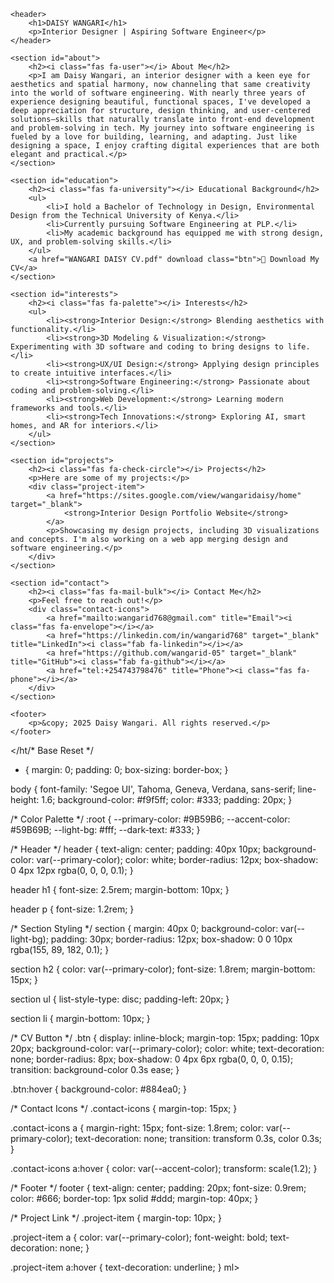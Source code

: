 <!DOCTYPE html>
<html lang="en">
<head>
    <meta charset="UTF-8">
    <meta name="viewport" content="width=device-width, initial-scale=1.0">
    <title>My Portfolio</title>
    <link rel="stylesheet" href="styles3.css">
    <link rel="stylesheet" href="https://cdnjs.cloudflare.com/ajax/libs/font-awesome/6.5.0/css/all.min.css">
</head>
<body>

    <header>
        <h1>DAISY WANGARI</h1>
        <p>Interior Designer | Aspiring Software Engineer</p>
    </header>

    <section id="about">
        <h2><i class="fas fa-user"></i> About Me</h2>
        <p>I am Daisy Wangari, an interior designer with a keen eye for aesthetics and spatial harmony, now channeling that same creativity into the world of software engineering. With nearly three years of experience designing beautiful, functional spaces, I've developed a deep appreciation for structure, design thinking, and user-centered solutions—skills that naturally translate into front-end development and problem-solving in tech. My journey into software engineering is fueled by a love for building, learning, and adapting. Just like designing a space, I enjoy crafting digital experiences that are both elegant and practical.</p>
    </section>

    <section id="education">
        <h2><i class="fas fa-university"></i> Educational Background</h2>
        <ul>
            <li>I hold a Bachelor of Technology in Design, Environmental Design from the Technical University of Kenya.</li>
            <li>Currently pursuing Software Engineering at PLP.</li>
            <li>My academic background has equipped me with strong design, UX, and problem-solving skills.</li>
        </ul>
        <a href="WANGARI DAISY CV.pdf" download class="btn">📄 Download My CV</a>
    </section>

    <section id="interests">
        <h2><i class="fas fa-palette"></i> Interests</h2>
        <ul>
            <li><strong>Interior Design:</strong> Blending aesthetics with functionality.</li>
            <li><strong>3D Modeling & Visualization:</strong> Experimenting with 3D software and coding to bring designs to life.</li>
            <li><strong>UX/UI Design:</strong> Applying design principles to create intuitive interfaces.</li>
            <li><strong>Software Engineering:</strong> Passionate about coding and problem-solving.</li>
            <li><strong>Web Development:</strong> Learning modern frameworks and tools.</li>
            <li><strong>Tech Innovations:</strong> Exploring AI, smart homes, and AR for interiors.</li>
        </ul>
    </section>

    <section id="projects">
        <h2><i class="fas fa-check-circle"></i> Projects</h2>
        <p>Here are some of my projects:</p>
        <div class="project-item">
            <a href="https://sites.google.com/view/wangaridaisy/home" target="_blank">
                <strong>Interior Design Portfolio Website</strong>
            </a>
            <p>Showcasing my design projects, including 3D visualizations and concepts. I'm also working on a web app merging design and software engineering.</p>
        </div>
    </section>

    <section id="contact">
        <h2><i class="fas fa-mail-bulk"></i> Contact Me</h2>
        <p>Feel free to reach out!</p>
        <div class="contact-icons">
            <a href="mailto:wangarid768@gmail.com" title="Email"><i class="fas fa-envelope"></i></a>
            <a href="https://linkedin.com/in/wangarid768" target="_blank" title="LinkedIn"><i class="fab fa-linkedin"></i></a>
            <a href="https://github.com/wangarid-05" target="_blank" title="GitHub"><i class="fab fa-github"></i></a>
            <a href="tel:+254743798476" title="Phone"><i class="fas fa-phone"></i></a>
        </div>
    </section>

    <footer>
        <p>&copy; 2025 Daisy Wangari. All rights reserved.</p>
    </footer>

</body>

</ht/* Base Reset */
* {
    margin: 0;
    padding: 0;
    box-sizing: border-box;
}

body {
    font-family: 'Segoe UI', Tahoma, Geneva, Verdana, sans-serif;
    line-height: 1.6;
    background-color: #f9f5ff;
    color: #333;
    padding: 20px;
}

/* Color Palette */
:root {
    --primary-color: #9B59B6;
    --accent-color: #59B69B;
    --light-bg: #fff;
    --dark-text: #333;
}

/* Header */
header {
    text-align: center;
    padding: 40px 10px;
    background-color: var(--primary-color);
    color: white;
    border-radius: 12px;
    box-shadow: 0 4px 12px rgba(0, 0, 0, 0.1);
}

header h1 {
    font-size: 2.5rem;
    margin-bottom: 10px;
}

header p {
    font-size: 1.2rem;
}

/* Section Styling */
section {
    margin: 40px 0;
    background-color: var(--light-bg);
    padding: 30px;
    border-radius: 12px;
    box-shadow: 0 0 10px rgba(155, 89, 182, 0.1);
}

section h2 {
    color: var(--primary-color);
    font-size: 1.8rem;
    margin-bottom: 15px;
}

section ul {
    list-style-type: disc;
    padding-left: 20px;
}

section li {
    margin-bottom: 10px;
}

/* CV Button */
.btn {
    display: inline-block;
    margin-top: 15px;
    padding: 10px 20px;
    background-color: var(--primary-color);
    color: white;
    text-decoration: none;
    border-radius: 8px;
    box-shadow: 0 4px 6px rgba(0, 0, 0, 0.15);
    transition: background-color 0.3s ease;
}

.btn:hover {
    background-color: #884ea0;
}

/* Contact Icons */
.contact-icons {
    margin-top: 15px;
}

.contact-icons a {
    margin-right: 15px;
    font-size: 1.8rem;
    color: var(--primary-color);
    text-decoration: none;
    transition: transform 0.3s, color 0.3s;
}

.contact-icons a:hover {
    color: var(--accent-color);
    transform: scale(1.2);
}

/* Footer */
footer {
    text-align: center;
    padding: 20px;
    font-size: 0.9rem;
    color: #666;
    border-top: 1px solid #ddd;
    margin-top: 40px;
}

/* Project Link */
.project-item {
    margin-top: 10px;
}

.project-item a {
    color: var(--primary-color);
    font-weight: bold;
    text-decoration: none;
}

.project-item a:hover {
    text-decoration: underline;
}
ml>
